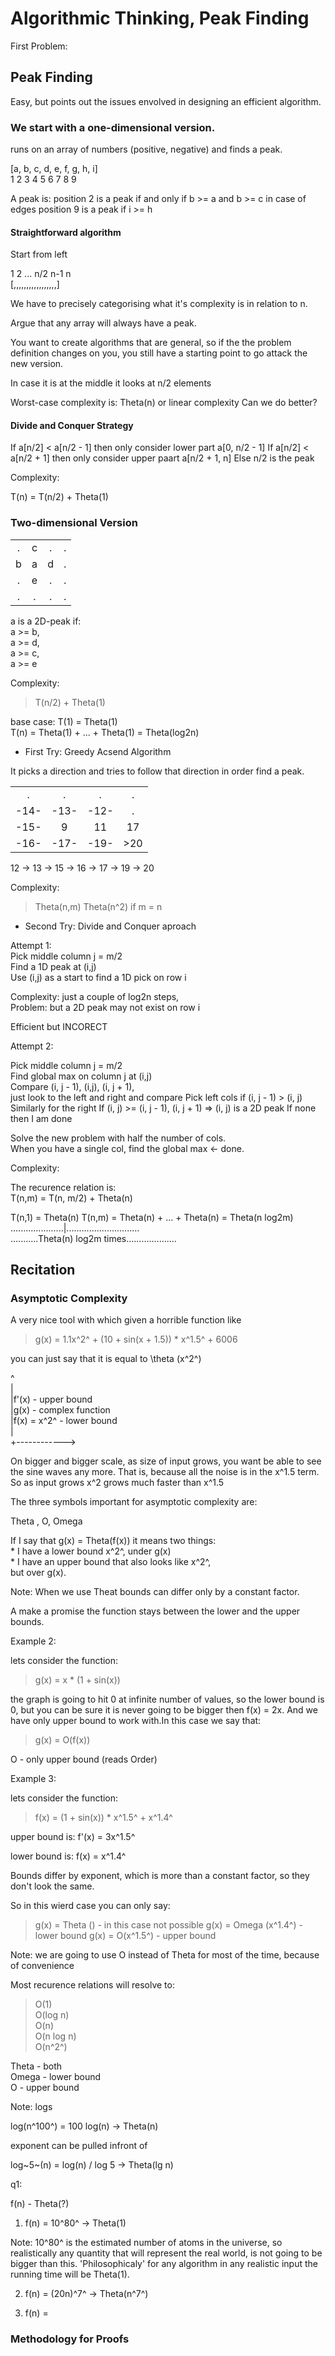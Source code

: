 # Algorithmic Thinking, Peak Finding

First Problem:

## Peak Finding

Easy, but points out the issues envolved in designing an
efficient algorithm.

### We start with a one-dimensional version.

runs on an array of numbers (positive, negative) and finds
a peak.

[a, b, c, d, e, f, g, h, i]  
 1  2  3  4  5  6  7  8  9

A peak is:
position 2 is a peak if and only if b >= a and b >= c
in case of edges position 9 is a peak if i >= h

#### Straightforward algorithm

Start from left

 1 2 ... n/2 n-1 n  
[,,,,,,,,,,,,,,,,,]

We have to precisely categorising what it's complexity
is in relation to n.

Argue that any array will always have a peak.

You want to create algorithms that are general, so if
the the problem definition changes on you, you still
have a starting point to go attack the new version.

In case it is at the middle it looks at n/2 elements

Worst-case complexity is:
Theta(n)
or linear complexity
Can we do better?

#### Divide and Conquer Strategy

If a[n/2] < a[n/2 - 1] then only consider lower part a[0, n/2 - 1]
If a[n/2] < a[n/2 + 1] then only consider upper paart a[n/2 + 1, n]
Else n/2 is the peak

Complexity:

T(n) = T(n/2) + Theta(1)

### Two-dimensional Version

|   |   |   |   |
|:-:|:-:|:-:|:-:|
| . | c | . | . |
| b | a | d | . |
| . | e | . | . |
| . | . | . | . |



a is a 2D-peak if:  
a >= b,  
a >= d,  
a >= c,  
a >= e  

Complexity:

> T(n/2) + Theta(1)

base case: T(1) = Theta(1)  
T(n) = Theta(1) + ... + Theta(1) = Theta(log2n)


* First Try: Greedy Acsend Algorithm

It picks a direction and tries to follow that direction
in order find a peak.

|      |      |      |      |
|:----:|:----:|:----:|:----:|
|   .  |   .  |   .  |   .  |
| -14- | -13- | -12- |   .  |
| -15- |  9   | 11   | 17   |
| -16- | -17- | -19- | >20  |

12 -> 13 -> 15 -> 16 -> 17 -> 19 -> 20

Complexity:

> Theta(n,m)
> Theta(n^2) if m = n

* Second Try: Divide and Conquer aproach

Attempt 1:  
Pick middle column j = m/2  
Find a 1D peak at (i,j)  
Use (i,j) as a start to find a 1D pick on row i

Complexity: just a couple of log2n steps,  
Problem: but a 2D peak may not exist on row i

Efficient but INCORECT

Attempt 2:  

Pick middle column j = m/2  
Find global max on column j at (i,j)  
Compare (i, j - 1), (i,j), (i, j + 1),  
just look to the left and right and compare
Pick left cols if (i, j - 1) > (i, j)
Similarly for the right
If (i, j) >= (i, j - 1), (i, j + 1) => (i, j) is a 2D peak
If none then I am done


Solve the new problem with half the number of cols.  
When you have a single col, find the global max <- done.

Complexity:

The recurence relation is:  
T(n,m) = T(n, m/2) + Theta(n)  

T(n,1) = Theta(n)
T(n,m) = Theta(n) + ... + Theta(n) = Theta(n log2m)  
.....................|.............................    
...........Theta(n) log2m times....................  


## Recitation

### Asymptotic Complexity

A very nice tool with which given a horrible function like

> g(x) = 1.1x^2^ + (10 + sin(x + 1.5)) * x^1.5^ + 6006

you can just say that it is equal to \theta (x^2^)

^  
|  
|f'(x) - upper bound   
|g(x) - complex function  
|f(x) = x^2^ - lower bound  
|  
+------------>

On bigger and bigger scale, as size of input grows,
you want be able to see the sine waves any more.
That is, because all the noise is in the x^1.5 term.
So as input grows x^2 grows much faster than x^1.5


The three symbols important for asymptotic complexity are:

Theta , O, Omega

If I say that g(x) = Theta(f(x)) it means two things:  
    * I have a lower bound x^2^, under g(x)  
    * I have an upper bound that also looks like x^2^,  
     but over g(x).  
     
Note: When we use Theat bounds can differ only by
a constant factor. 


A make a promise the function stays between the lower and
the upper bounds.



Example 2:

lets consider the function:

> g(x) = x * (1 + sin(x))

the graph is going to hit 0 at infinite number of values,
so the lower bound is 0, but you can be sure it is never
going to be bigger then f(x) = 2x. And we have only
upper bound to work with.In this case we say that:

> g(x) = O(f(x)) 

O - only upper bound (reads Order)


Example 3:

lets consider the function:

> f(x) = (1 + sin(x)) * x^1.5^ + x^1.4^

upper bound is:
f'(x) = 3x^1.5^

lower bound is:
f(x) = x^1.4^


Bounds differ by exponent, which is more than a constant
factor, so they don't look the same.

So in this wierd case you can only say:

> g(x) = Theta () - in this case not possible
> g(x) = Omega (x^1.4^) - lower bound
> g(x) = O(x^1.5^) - upper bound

Note: we are going to use O instead of Theta for most of
the time, because of convenience

Most recurence relations will resolve to:  

> O(1)  
> O(log n)  
> O(n)  
> O(n log n)  
> O(n^2^)  

Theta - both  
Omega - lower bound   
O - upper bound  



Note: logs

log(n^100^) = 100 log(n) -> Theta(n)

exponent can be pulled infront of

log~5~(n) = log(n) / log 5 -> Theta(lg n)



q1:

f(n) - Theta(?)

1) f(n) = 10^80^
-> Theta(1)

Note: 10^80^ is the estimated number of atoms in the
universe, so realistically any quantity that will represent
the real world, is not going to be bigger than this.
'Philosophicaly' for any algorithm in any realistic input
the running time will be Theta(1).

2) f(n) = (20n)^7^
-> Theta(n^7^)

3) f(n) = 

### Methodology for Proofs
